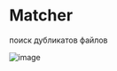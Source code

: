 # Matcher
 поиск дубликатов файлов

![image](https://user-images.githubusercontent.com/46117076/160053828-e3f64b22-a5b2-44b4-8012-5405bef59d38.png)
